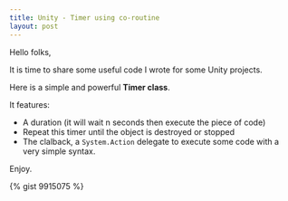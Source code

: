 ```yaml
---
title: Unity - Timer using co-routine
layout: post
---
```


Hello folks,

It is time to share some useful code I wrote for some Unity projects.

Here is a simple and powerful **Timer class**. 

It features:

- A duration (it will wait n seconds then execute the piece of code)
- Repeat this timer until the object is destroyed or stopped
- The clalback, a ``System.Action`` delegate to execute some code with a very simple syntax.

Enjoy.

{% gist 9915075 %}
